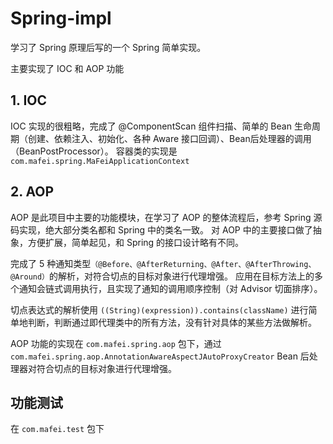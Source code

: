 # Spring-impl
学习了 Spring 原理后写的一个 Spring 简单实现。

主要实现了 IOC 和 AOP 功能

## 1. IOC
IOC 实现的很粗略，完成了 @ComponentScan 组件扫描、简单的 Bean 生命周期（创建、依赖注入、初始化、各种 Aware 接口回调）、Bean后处理器的调用（BeanPostProcessor）。
容器类的实现是 `com.mafei.spring.MaFeiApplicationContext`

## 2. AOP
AOP 是此项目中主要的功能模块，在学习了 AOP 的整体流程后，参考 Spring 源码实现，绝大部分类名都和 Spring 中的类名一致。
对 AOP 中的主要接口做了抽象，方便扩展，简单起见，和 Spring 的接口设计略有不同。

完成了 5 种通知类型`（@Before、@AfterReturning、@After、@AfterThrowing、@Around）`的解析，对符合切点的目标对象进行代理增强。
应用在目标方法上的多个通知会链式调用执行，且实现了通知的调用顺序控制（对 Advisor 切面排序）。

切点表达式的解析使用 `((String)(expression)).contains(className)` 进行简单地判断，判断通过即代理类中的所有方法，没有针对具体的某些方法做解析。

AOP 功能的实现在 `com.mafei.spring.aop` 包下，通过 `com.mafei.spring.aop.AnnotationAwareAspectJAutoProxyCreator` Bean 后处理器对符合切点的目标对象进行代理增强。

## 功能测试
在 `com.mafei.test` 包下